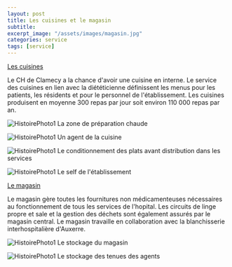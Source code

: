 ```yaml
---
layout: post
title: Les cuisines et le magasin
subtitle:
excerpt_image: "/assets/images/magasin.jpg"
categories: service
tags: [service]
---
```


<u>Les cuisines</u>

Le CH de Clamecy a la chance d'avoir une cuisine en interne. Le service des cuisines en lien avec la diététicienne définissent les menus pour les patients, les résidents et pour le personnel de l'établissement.
Les cuisines produisent en moyenne 300 repas par jour soit environ 110 000 repas par an.


![HistoirePhoto1](https://ch-clamecy.github.io/JEP2025/assets/images/cuisine2.jpg)  La zone de préparation chaude


![HistoirePhoto1](https://ch-clamecy.github.io/JEP2025/assets/images/Clamecy-07949.jpg)  Un agent de la cuisine


![HistoirePhoto1](https://ch-clamecy.github.io/JEP2025/assets/images/cuisine1.jpg)  Le conditionnement des plats avant distribution dans les services


![HistoirePhoto1](https://ch-clamecy.github.io/JEP2025/assets/images/self1.jpg)  Le self de l'établissement


<u>Le magasin</u>

Le magasin gère toutes les fournitures non médicamenteuses nécessaires au fonctionnement de tous les services de l'hopital. Les circuits de linge propre et sale et la gestion des déchets sont également assurés par le magasin central. Le magasin travaille en collaboration avec la blanchisserie interhospitalière d'Auxerre.


![HistoirePhoto1](https://ch-clamecy.github.io/JEP2025/assets/images/magasin1.jpg)  Le stockage du magasin


![HistoirePhoto1](https://ch-clamecy.github.io/JEP2025/assets/images/magasin3.jpg)  Le stockage des tenues des agents
